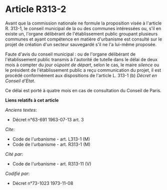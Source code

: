 # Article R313-2

Avant que la commission nationale ne formule la proposition visée à l'article R. 313-1, le conseil municipal de la ou des
communes intéressées ou, s'il en existe un, l'organe délibérant de l'établissement public groupant plusieurs communes et
ayant compétence en matière d'urbanisme est consulté sur le projet de création d'un secteur sauvegardé s'il ne l'a lui-même
proposée.

Faute d'avis du conseil municipal : ou de l'organe délibérant de l'établissement public transmis à l'autorité de tutelle dans
le délai de deux mois à compter du jour où*point de départ*, selon le cas, le maire *silence* ou le président de
l'établissement public a reçu communication du projet, il est procédé conformément aux dispositions de l'article L. 313-1 (b)
*Décret en Conseil d'Etat*.

Ce délai est porté à quatre mois en cas de consultation du Conseil de Paris.

**Liens relatifs à cet article**

_Anciens textes_:

  - Décret n°63-691 1963-07-13 art. 3

_Cite_:

  - Code de l'urbanisme - art. L313-1 (M)
  - Code de l'urbanisme - art. R313-1 (M)

_Cité par_:

  - Code de l'urbanisme - art. R313-11 (V)

_Codifié par_:

  - Décret n°73-1023 1973-11-08
